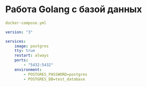 # Работа Golang с базой данных
```yml
docker-compose.yml

version: "3"

services:
	image: postgres
	tty: true
	restart: always
	ports:
		- "5432:5432"
	environment:
		- POSTGRES_PASSWORD=postgres
		- POSTGRES_DB=test_database
```